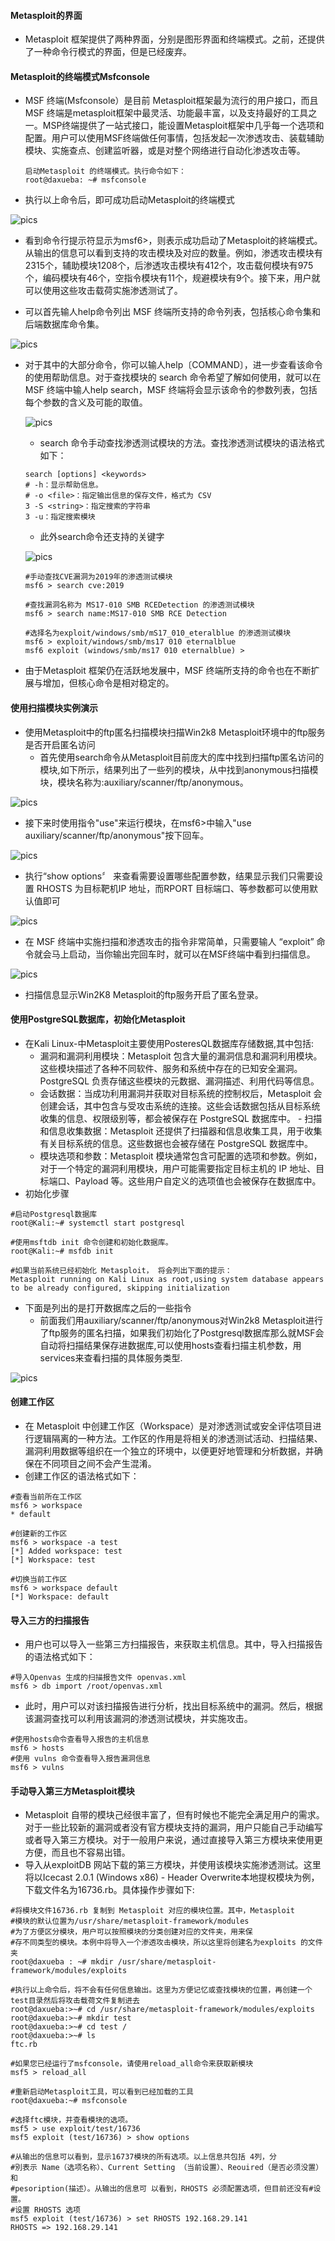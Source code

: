 #### Metasploit的界面  
- Metasploit 框架提供了两种界面，分别是图形界面和终端模式。之前，还提供了一种命令行模式的界面，但是已经废弃。
#### Metasploit的终端模式Msfconsole
- MSF 终端(Msfconsole）是目前 Metasploit框架最为流行的用户接口，而且MSF 终端是metasploit框架中最灵活、功能最丰富，以及支持最好的工具之一。MSP终端提供了一站式接口，能设置Metasploit框架中几乎每一个选项和配置。用户可以使用MSF终端做任何事情，包括发起一次渗透攻击、装载辅助模块、实施查点、创建监听器，或是对整个网络进行自动化渗透攻击等。
  ```shell
  启动Metasploit 的终端模式。执行命令如下：
  root@daxueba: ~# msfconsole
  ```
- 执行以上命令后，即可成功启动Metasploit的终端模式

![pics](./pics/1.png)


- 看到命令行提示符显示为msf6>，则表示成功启动了Metasploit的終端模式。从输出的信息可以看到支持的攻击模块及对应的数量。例如，渗透攻击模块有2315个，辅助模块1208个，后渗透攻击模块有412个，攻击载何模块有975个，编码模块有46个，空指令模块有11个，规避模块有9个。接下来，用户就可以使用这些攻击载荷实施渗透测试了。

- 可以首先输人help命令列出 MSF 终端所支持的命令列表，包括核心命令集和后端数据库命令集。

![pics](./pics/1-1.png)


- 对于其中的大部分命令，你可以输人help〔COMMAND〕，进一步查看该命令的使用帮助信息。对于查找模块的 search 命令希望了解如何使用，就可以在 MSF 终端中输人help search，MSF 终端将会显示该命令的参数列表，包括每个参数的含义及可能的取值。

  ![pics](./pics/1-2.png)

  - search 命令手动查找渗透测试模块的方法。查找渗透测试模块的语法格式如下：

  ```shell
  search [options] <keywords>
  # -h：显示帮助信息。
  # -o <file>：指定输出信息的保存文件，格式为 CSV
  3 -S <string>：指定搜索的字符串
  3 -u：指定搜索模块
  ```
  - 此外search命令还支持的关键字

  ![pics](./pics/2.png)

  ```shell
  #手动查找CVE漏洞为2019年的渗透测试模块
  msf6 > search cve:2019

  #查找漏洞名称为 MS17-010 SMB RCEDetection 的渗透测试模块
  msf6 > search name:MS17-010 SMB RCE Detection

  #选择名为exploit/windows/smb/mS17_010_eteralblue 的渗透测试模块
  msf6 > exploit/windows/smb/ms17 010 eternalblue
  msf6 exploit (windows/smb/ms17 010 eternalblue) >
  ```

- 由于Metasploit 框架仍在活跃地发展中，MSF 终端所支持的命令也在不断扩展与增加，但核心命令是相对稳定的。

#### 使用扫描模块实例演示
- 使用Metasploit中的ftp匿名扫描模块扫描Win2k8 Metasploit环境中的ftp服务是否开启匿名访问
  - 首先使用search命令从Metasploit目前庞大的库中找到扫描ftp匿名访问的模块,如下所示，结果列出了一些列的模块，从中找到anonymous扫描模块，模块名称为:auxiliary/scanner/ftp/anonymous。

![pics](./pics/1-3.png)

- 接下来时使用指令"use"来运行模块，在msf6>中输入"use auxiliary/scanner/ftp/anonymous"按下回车。

![pics](./pics/1-4.png)

- 执行“show options〞 来查看需要设置哪些配置参数，结果显示我们只需要设置 RHOSTS 为目标靶机IP 地址，而RPORT 目标端口、等参数都可以使用默认值即可

![pics](./pics/1-5.png)

- 在 MSF 终端中实施扫描和渗透攻击的指令非常简单，只需要输人 “exploit” 命令就会马上启动，当你输出完回车时，就可以在MSF终端中看到扫描信息。

![pics](./pics/1-6.png)

- 扫描信息显示Win2K8 Metasploit的ftp服务开启了匿名登录。

#### 使用PostgreSQL数据库，初始化Metasploit
- 在Kali Linux-中Metasploit主要使用PosteresQL数据库存储数据,其中包括:
  - 漏洞和漏洞利用模块：Metasploit 包含大量的漏洞信息和漏洞利用模块。这些模块描述了各种不同软件、服务和系统中存在的已知安全漏洞。PostgreSQL 负责存储这些模块的元数据、漏洞描述、利用代码等信息。
  - 会话数据：当成功利用漏洞并获取对目标系统的控制权后，Metasploit 会创建会话，其中包含与受攻击系统的连接。这些会话数据包括从目标系统收集的信息、权限级别等，都会被保存在 PostgreSQL 数据库中。
  - 扫描和信息收集数据：Metasploit 还提供了扫描器和信息收集工具，用于收集有关目标系统的信息。这些数据也会被存储在 PostgreSQL 数据库中。
  - 模块选项和参数：Metasploit 模块通常包含可配置的选项和参数。例如，对于一个特定的漏洞利用模块，用户可能需要指定目标主机的 IP 地址、目标端口、Payload 等。这些用户自定义的选项值也会被保存在数据库中。
- 初始化步骤 
```shell
#启动Postgresql数据库
root@Kali:~# systemctl start postgresql

#使用msftdb init 命令创建和初始化数据库。
root@Kali:~# msfdb init

#如果当前系统已经初始化 Metasploit， 将会列出下面的提示：
Metasploit running on Kali Linux as root,using system database appears to be already configured, skipping initialization
```
  
- 下面是列出的是打开数据库之后的一些指令
  - 前面我们用auxiliary/scanner/ftp/anonymous对Win2k8 Metasploit进行了ftp服务的匿名扫描，如果我们初始化了Postgresql数据库那么就MSF会自动将扫描结果保存进数据库,可以使用hosts查看扫描主机参数，用services来查看扫描的具体服务类型.

![pics](./pics/1-7.png)

#### 创建工作区
- 在 Metasploit 中创建工作区（Workspace）是对渗透测试或安全评估项目进行逻辑隔离的一种方法。工作区的作用是将相关的渗透测试活动、扫描结果、漏洞利用数据等组织在一个独立的环境中，以便更好地管理和分析数据，并确保在不同项目之间不会产生混淆。
- 创建工作区的语法格式如下：

```shell
#查看当前所在工作区
msf6 > workspace
* default

#创建新的工作区
msf6 > workspace -a test
[*] Added workspace: test
[*] Workspace: test

#切换当前工作区
msf6 > workspace default
[*] Workspace: default
```

#### 导入三方的扫描报告
- 用户也可以导入一些第三方扫描报告，来获取主机信息。其中，导入扫描报告的语法格式如下：

```shell
#导入Openvas 生成的扫描报告文件 openvas.xml
msf6 > db import /root/openvas.xml
```

- 此时，用户可以对该扫描报告进行分析，找出目标系统中的漏洞。然后，根据该漏洞查找可以利用该漏洞的渗透测试模块，并实施攻击。
  
```shell
#使用hosts命令查看导入报告的主机信息
msf6 > hosts
#使用 vulns 命令查看导入报告漏洞信息
msf6 > vulns
```
#### 手动导入第三方Metasploit模块
- Metasploit 自带的模块己经很丰富了，但有时候也不能完全满足用户的需求。对于一些比较新的漏洞或者没有官方模块支持的漏洞，用户只能自己手动编写或者导入第三方模块。对于一般用户来说，通过直接导入第三方模块来使用更方便，而且也不容易出错。
- 导入从exploitDB 网站下载的第三方模块，并使用该模块实施渗透测试。这里将以Icecast 2.0.1 (Windows x86) - Header Overwrite本地提权模块为例，下载文件名为16736.rb。具体操作步骤如下:
```shell
#将模块文件16736.rb 复制到 Metasploit 对应的模块位置。其中，Metasploit 
#模块的默认位置为/usr/share/metasploit-framework/modules
#为了方便区分模块，用户可以按照模块的分类创建对应的文件夹，用来保
#存不同类型的模块。本例中将导入一个渗透攻击模块，所以这里将创建名为exploits 的文件夹
root@daxueba : ~# mkdir /usr/share/metasploit-framework/modules/exploits

#执行以上命令后，将不会有任何信息输出。这里为方便记忆或查找模块的位置，再创建一个test目录然后将攻击载荷文件复制进去
root@daxueba:>~# cd /usr/share/metasploit-framework/modules/exploits
root@daxueba:>~# mkdir test
root@daxueba:>~# cd test /
root@daxueba:>~# ls
ftc.rb

#如果您已经运行了msfconsole，请使用reload_all命令来获取新模块
msf5 > reload_all 

#重新启动Metasploit工具，可以看到已经加载的工具
root@daxueba:~# msfconsole

#选择ftc模块，并查看模块的选项。
msf5 > use exploit/test/16736
msf5 exploit (test/16736) > show options

#从输出的信息可以看到，显示16737模块的所有选项。以上信息共包括 4列，分
#別表示 Name（选项名称）、Current Setting （当前设置）、Reouired（是否必须没置）和
#pesoription(描述）。从输出的信息可 以看到，RHOSTS 必须配置选项，但目前还没有#设置。
#设置 RHOSTS 选项
msf5 exploit (test/16736) > set RHOSTS 192.168.29.141
RHOSTS => 192.168.29.141
```
